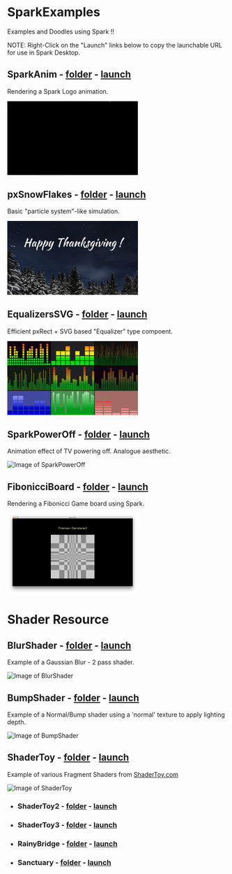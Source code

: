 # SparkExamples
Examples and Doodles using Spark !!

NOTE: Right-Click on the "Launch" links below to copy the launchable URL for use in Spark Desktop.

## SparkAnim -  [folder](https://github.com/FitzerIRL/SparkExamples/tree/master/SparkAnim)  -  [launch](https://raw.githubusercontent.com/FitzerIRL/SparkExamples/master/SparkAnim/dist/output.js)

Rendering a Spark Logo animation.

<img src="https://raw.githubusercontent.com/FitzerIRL/SparkExamples/master/SparkAnim/SparkAnim.gif"  alt="Image of SparkAnim" width="300">


## pxSnowFlakes -  [folder](https://github.com/FitzerIRL/SparkExamples/tree/master/pxSnowFlakes)  -  [launch](https://raw.githubusercontent.com/FitzerIRL/SparkExamples/master/pxSnowFlakes/dist/output.js)

Basic "particle system"-like simulation.

<img src="https://raw.githubusercontent.com/FitzerIRL/SparkExamples/master/pxSnowFlakes/pxSnowFlakes.gif"  alt="Image of pxSnowFlakes" width="300">


## EqualizersSVG -  [folder](https://github.com/FitzerIRL/SparkExamples/tree/master/EqualizerSVG)  -  [launch](https://raw.githubusercontent.com/FitzerIRL/SparkExamples/master/EqualizerSVG/dist/output.js)

Efficient pxRect + SVG based "Equalizer" type compoent.

<img src="https://raw.githubusercontent.com/FitzerIRL/SparkExamples/master/EqualizerSVG/EqualizerSVG.gif"  alt="Image of Equalizers" width="300">


## SparkPowerOff -  [folder](https://github.com/FitzerIRL/SparkExamples/tree/master/SparkPowerOff)  -  [launch](https://raw.githubusercontent.com/FitzerIRL/SparkExamples/master/SparkPowerOff/dist/output.js)

Animation effect of TV powering off. Analogue aesthetic.

<img src="https://raw.githubusercontent.com/FitzerIRL/SparkExamples/master/SparkPowerOff/SparkPowerOff.gif"  alt="Image of SparkPowerOff" width="300">


## FibonicciBoard -  [folder](https://github.com/FitzerIRL/SparkExamples/tree/master/FibonicciBoard)  -  [launch](https://raw.githubusercontent.com/FitzerIRL/SparkExamples/master/FibonicciBoard/dist/output.js)

Rendering a Fibonicci Game board using Spark.

<img src="https://raw.githubusercontent.com/FitzerIRL/SparkExamples/master/FibonicciBoard/FibonicciBoard.png"  alt="Image of FibonicciBoard" width="300">

# Shader Resource

## BlurShader -  [folder](https://github.com/FitzerIRL/SparkExamples/tree/master/shaderResource/BlurShader)  -  [launch](https://raw.githubusercontent.com/FitzerIRL/SparkExamples/master/shaderResource/BlurShader/BlurShader.js)

Example of a Gaussian Blur - 2 pass shader.

<img src="https://raw.githubusercontent.com/FitzerIRL/SparkExamples/master/shaderResource/BlurShader/BlurShader.png"  alt="Image of BlurShader" width="300">


## BumpShader -  [folder](https://github.com/FitzerIRL/SparkExamples/tree/master/shaderResource/BumpShader)  -  [launch](https://raw.githubusercontent.com/FitzerIRL/SparkExamples/master/shaderResource/BumpShader/BumpShader.js)

Example of a Normal/Bump shader using a 'normal' texture to apply lighting depth.

<img src="https://raw.githubusercontent.com/FitzerIRL/SparkExamples/master/shaderResource/BlurShader/BumpShader.png"  alt="Image of BumpShader" width="300">


## ShaderToy -  [folder](https://github.com/FitzerIRL/SparkExamples/tree/master/shaderResource/ShaderToy)  -  [launch](https://raw.githubusercontent.com/FitzerIRL/SparkExamples/master/shaderResource/ShaderToy/ShaderToy.js)

Example of various Fragment Shaders from [ShaderToy.com](ShaderToy.com)

<img src="https://raw.githubusercontent.com/FitzerIRL/SparkExamples/master/shaderResource/ShaderToy/ShaderToy.gif"  alt="Image of ShaderToy" width="300">


* ### ShaderToy2 -  [folder](https://github.com/FitzerIRL/SparkExamples/tree/master/shaderResource/ShaderToy)  -  [launch](https://raw.githubusercontent.com/FitzerIRL/SparkExamples/master/shaderResource/ShaderToy/ShaderToy2.js)

* ### ShaderToy3 -  [folder](https://github.com/FitzerIRL/SparkExamples/tree/master/shaderResource/ShaderToy)  -  [launch](https://raw.githubusercontent.com/FitzerIRL/SparkExamples/master/shaderResource/ShaderToy/ShaderToy3.js)

* ### RainyBridge -  [folder](https://github.com/FitzerIRL/SparkExamples/tree/master/shaderResource/ShaderToy)  -  [launch](https://raw.githubusercontent.com/FitzerIRL/SparkExamples/master/shaderResource/ShaderToy/RainyBridge.js)

* ### Sanctuary -  [folder](https://github.com/FitzerIRL/SparkExamples/tree/master/shaderResource/ShaderToy)  -  [launch](https://raw.githubusercontent.com/FitzerIRL/SparkExamples/master/shaderResource/ShaderToy/Sanctuary.js)